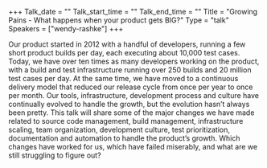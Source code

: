 +++
Talk_date = ""
Talk_start_time = ""
Talk_end_time = ""
Title = "Growing Pains - What happens when your product gets BIG?"
Type = "talk"
Speakers = ["wendy-rashke"]
+++

Our product started in 2012 with a handful of developers, running a few short product builds per day, each executing about 10,000 test cases. Today, we have over ten times as many developers working on the product, with a build and test infrastructure running over 250 builds and 20 million test cases per day. At the same time, we have moved to a continuous delivery model that reduced our release cycle from once per year to once per month. Our tools, infrastructure, development process and culture have continually evolved to handle the growth, but the evolution hasn’t always been pretty. This talk will share some of the major changes we have made related to source code management, build management, infrastructure scaling, team organization, development culture, test prioritization, documentation and automation to handle the product’s growth. Which changes have worked for us, which have failed miserably, and what are we still struggling to figure out?
